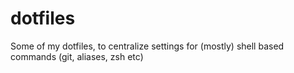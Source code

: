 # dotfiles

Some of my dotfiles, to centralize settings for (mostly) shell based commands (git, aliases, zsh etc)